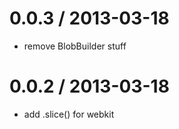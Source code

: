 
0.0.3 / 2013-03-18 
==================

  * remove BlobBuilder stuff

0.0.2 / 2013-03-18 
==================

  * add .slice() for webkit
